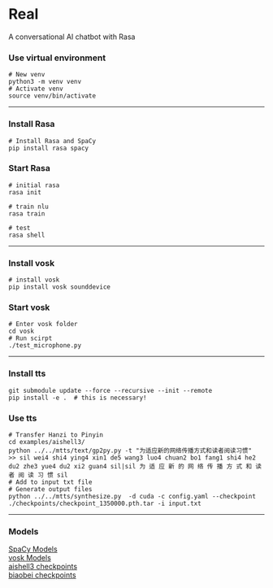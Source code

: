 # Real
A conversational AI chatbot with Rasa

### Use virtual environment
```
# New venv
python3 -m venv venv
# Activate venv
source venv/bin/activate
```
---
### Install Rasa
```
# Install Rasa and SpaCy
pip install rasa spacy
```

### Start Rasa
```
# initial rasa
rasa init

# train nlu
rasa train

# test
rasa shell
```
---
### Install vosk
```
# install vosk
pip install vosk sounddevice
```

### Start vosk
```
# Enter vosk folder
cd vosk
# Run scirpt
./test_microphone.py
```
---
### Install tts
```
git submodule update --force --recursive --init --remote
pip install -e .  # this is necessary!
```

### Use tts
```
# Transfer Hanzi to Pinyin
cd examples/aishell3/
python ../../mtts/text/gp2py.py -t "为适应新的网络传播方式和读者阅读习惯"
>> sil wei4 shi4 ying4 xin1 de5 wang3 luo4 chuan2 bo1 fang1 shi4 he2 du2 zhe3 yue4 du2 xi2 guan4 sil|sil 为 适 应 新 的 网 络 传 播 方 式 和 读 者 阅 读 习 惯 sil
# Add to input txt file
# Generate output files
python ../../mtts/synthesize.py  -d cuda -c config.yaml --checkpoint ./checkpoints/checkpoint_1350000.pth.tar -i input.txt
```
---
### Models
[SpaCy Models](https://spacy.io/models)  
[vosk Models](https://alphacephei.com/vosk/models)  
[aishell3 checkpoints](https://zenodo.org/record/4912321#.YMN2-FMzakA)  
[biaobei checkpoints](https://zenodo.org/record/4910507#.YMN29lMzakA)